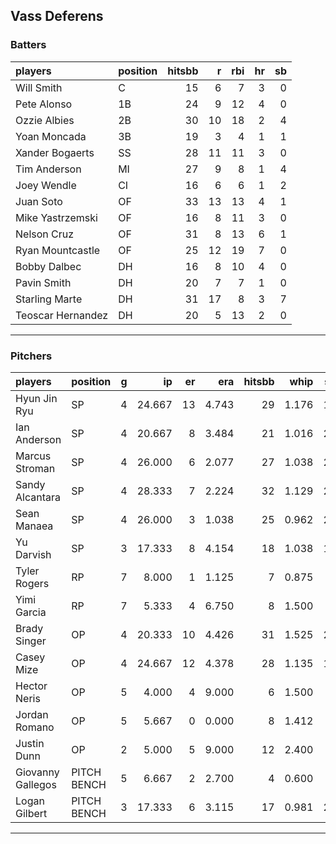 ## Vass Deferens

### Batters

 
|players           |position | hitsbb|  r| rbi| hr| sb| 
|:-----------------|:--------|------:|--:|---:|--:|--:| 
|Will Smith        |C        |     15|  6|   7|  3|  0| 
|Pete Alonso       |1B       |     24|  9|  12|  4|  0| 
|Ozzie Albies      |2B       |     30| 10|  18|  2|  4| 
|Yoan Moncada      |3B       |     19|  3|   4|  1|  1| 
|Xander Bogaerts   |SS       |     28| 11|  11|  3|  0| 
|Tim Anderson      |MI       |     27|  9|   8|  1|  4| 
|Joey Wendle       |CI       |     16|  6|   6|  1|  2| 
|Juan Soto         |OF       |     33| 13|  13|  4|  1| 
|Mike Yastrzemski  |OF       |     16|  8|  11|  3|  0| 
|Nelson Cruz       |OF       |     31|  8|  13|  6|  1| 
|Ryan Mountcastle  |OF       |     25| 12|  19|  7|  0| 
|Bobby Dalbec      |DH       |     16|  8|  10|  4|  0| 
|Pavin Smith       |DH       |     20|  7|   7|  1|  0| 
|Starling Marte    |DH       |     31| 17|   8|  3|  7| 
|Teoscar Hernandez |DH       |     20|  5|  13|  2|  0| 

* * *

### Pitchers

 
|players           |position    |  g|     ip| er|   era| hitsbb|  whip| so|  w| sv| 
|:-----------------|:-----------|--:|------:|--:|-----:|------:|-----:|--:|--:|--:| 
|Hyun Jin Ryu      |SP          |  4| 24.667| 13| 4.743|     29| 1.176| 11|  1|  0| 
|Ian Anderson      |SP          |  4| 20.667|  8| 3.484|     21| 1.016| 20|  1|  0| 
|Marcus Stroman    |SP          |  4| 26.000|  6| 2.077|     27| 1.038| 29|  2|  0| 
|Sandy Alcantara   |SP          |  4| 28.333|  7| 2.224|     32| 1.129| 23|  2|  0| 
|Sean Manaea       |SP          |  4| 26.000|  3| 1.038|     25| 0.962| 27|  3|  0| 
|Yu Darvish        |SP          |  3| 17.333|  8| 4.154|     18| 1.038| 18|  1|  0| 
|Tyler Rogers      |RP          |  7|  8.000|  1| 1.125|      7| 0.875|  5|  0|  3| 
|Yimi Garcia       |RP          |  7|  5.333|  4| 6.750|      8| 1.500|  2|  0|  2| 
|Brady Singer      |OP          |  4| 20.333| 10| 4.426|     31| 1.525| 22|  1|  0| 
|Casey Mize        |OP          |  4| 24.667| 12| 4.378|     28| 1.135| 19|  1|  0| 
|Hector Neris      |OP          |  5|  4.000|  4| 9.000|      6| 1.500|  7|  0|  1| 
|Jordan Romano     |OP          |  5|  5.667|  0| 0.000|      8| 1.412|  7|  1|  0| 
|Justin Dunn       |OP          |  2|  5.000|  5| 9.000|     12| 2.400|  4|  0|  0| 
|Giovanny Gallegos |PITCH BENCH |  5|  6.667|  2| 2.700|      4| 0.600|  7|  2|  0| 
|Logan Gilbert     |PITCH BENCH |  3| 17.333|  6| 3.115|     17| 0.981| 20|  2|  0| 


* * *


